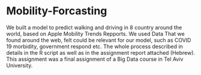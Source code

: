 # Mobility-Forcasting
We built a model to predict walking and driving in 8 country around the world, based on Apple Mobility Trends Repports.
We used Data That we found around the web, felt could be relevant for our model, such as COVID 19 morbidity, government respond etc.
The whole process described in details in the R script as well as in the assignment report attached (Hebrew).
This assignment was a final assignment of a Big Data course in Tel Aviv University.
